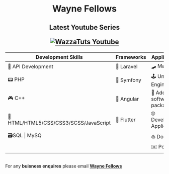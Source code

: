 <h1 align="center">Wayne Fellows</h1>

<h2 align="center">

**Latest Youtube Series**

[![WazzaTuts Youtube](https://i.ytimg.com/vi/CBqhDTwZL6M/hqdefault.jpg)](https://www.youtube.com/playlist?list=PL4vARnfO6MOi-uU_m7x_kUCX2atxlK1M7)

</h2>

<h6 align="center">

| **Development Skills**                    	| **Frameworks** 	| Applications               	|
|---------------------------------------	|------------	|----------------------------	|
| 🤖 API Development                     	| 🌋 Laravel  	| 🛹 Maya                     	|
| 📟 PHP                                 	| 🎻 Symfony  	| 🕹️ Unreal Engine 4          	|
| 🎮 C++                                 	| 🎣 Angular  	| 🎨 Adobe software packages  	|
| 🚧 HTML/HTML5/CSS/CSS3/SCSS/JavaScript 	| 🐤 Flutter  	| 🤓 Development Applications 	|
| 🗃️SQL \| MySQ                          	|            	| ⛵ Docker                   	|
|                                       	|            	| ✉️ Postman                  	|

</h6>


For any **buisness enquires** please email **[Wayne Fellows](mailto:wayne@hotmail.co.uk?subject=[GitHub]%20Source%20Han%20Sans)**
